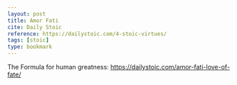 ```yaml
---
layout: post
title: Amor Fati
cite: Daily Stoic
reference: https://dailystoic.com/4-stoic-virtues/
tags: [stoic]
type: bookmark
---
```


The Formula for human greatness: https://dailystoic.com/amor-fati-love-of-fate/
